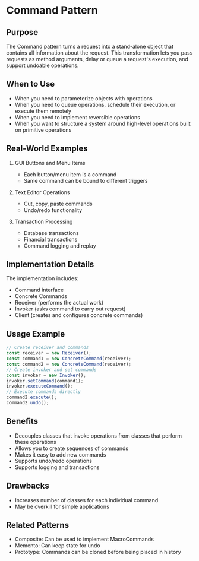 # Command Pattern

## Purpose
The Command pattern turns a request into a stand-alone object that contains all information about the request. This transformation lets you pass requests as method arguments, delay or queue a request's execution, and support undoable operations.

## When to Use
- When you need to parameterize objects with operations
- When you need to queue operations, schedule their execution, or execute them remotely
- When you need to implement reversible operations
- When you want to structure a system around high-level operations built on primitive operations

## Real-World Examples
1. GUI Buttons and Menu Items
   - Each button/menu item is a command
   - Same command can be bound to different triggers

2. Text Editor Operations
   - Cut, copy, paste commands
   - Undo/redo functionality

3. Transaction Processing
   - Database transactions
   - Financial transactions
   - Command logging and replay

## Implementation Details
The implementation includes:
- Command interface
- Concrete Commands
- Receiver (performs the actual work)
- Invoker (asks command to carry out request)
- Client (creates and configures concrete commands)

## Usage Example
```typescript
// Create receiver and commands
const receiver = new Receiver();
const command1 = new ConcreteCommand(receiver);
const command2 = new ConcreteCommand(receiver);
// Create invoker and set commands
const invoker = new Invoker();
invoker.setCommand(command1);
invoker.executeCommand();
// Execute commands directly
command2.execute();
command2.undo();
```

## Benefits
- Decouples classes that invoke operations from classes that perform these operations
- Allows you to create sequences of commands
- Makes it easy to add new commands
- Supports undo/redo operations
- Supports logging and transactions

## Drawbacks
- Increases number of classes for each individual command
- May be overkill for simple applications

## Related Patterns
- Composite: Can be used to implement MacroCommands
- Memento: Can keep state for undo
- Prototype: Commands can be cloned before being placed in history